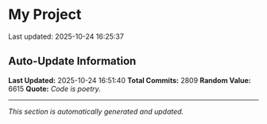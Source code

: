 # My Project


Last updated: 2025-10-24 16:25:37
































































































































































































































































































































































































































































































































































































































































































































































































































































































































































































































































































































































































































































































































































































































































































































































































































































































































































































































































































































































































































































































































































































































































































































































































































































































































































































































































































































































































































































































































































































































































































































































































































































































































## Auto-Update Information

**Last Updated:** 2025-10-24 16:51:40
**Total Commits:** 2809
**Random Value:** 6615
**Quote:** _Code is poetry._

---
_This section is automatically generated and updated._
